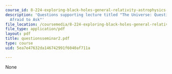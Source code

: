 ```yaml
---
course_id: 8-224-exploring-black-holes-general-relativity-astrophysics-spring-2003
description: 'Questions supporting lecture titled "The Universe: Questions You Were
  Afraid to Ask"'
file_location: /coursemedia/8-224-exploring-black-holes-general-relativity-astrophysics-spring-2003/5ea7e47632da146742991f6040af711a_questionsseminar2.pdf
file_type: application/pdf
layout: pdf
title: questionsseminar2.pdf
type: course
uid: 5ea7e47632da146742991f6040af711a

---
```

None